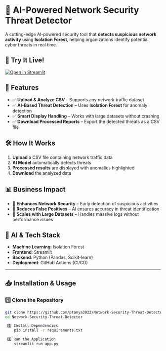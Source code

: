 # 🚀 AI-Powered Network Security Threat Detector  

A cutting-edge AI-powered security tool that **detects suspicious network activity** using **Isolation Forest**, helping organizations identify potential cyber threats in real time.  

## 🚀 Try It Live!    
[![Open in Streamlit](https://img.shields.io/badge/🚀_Live_Demo-FF4B4B?style=for-the-badge&logo=streamlit&logoColor=white)](https://network-security-threat-detector-qzkguywewg797fpzuptudl.streamlit.app/)  
 

## 📌 Features  
- ✅ **Upload & Analyze CSV** – Supports any network traffic dataset  
- ✅ **AI-Based Threat Detection** – Uses **Isolation Forest** for anomaly detection  
- ✅ **Smart Display Handling** – Works with large datasets without crashing  
- ✅ **Download Processed Reports** – Export the detected threats as a CSV file  

## 🛠️ How It Works  
1. **Upload** a CSV file containing network traffic data  
2. **AI Model** automatically detects threats  
3. **Processed results** are displayed with anomalies highlighted  
4. **Download** the analyzed data  

## 📊 Business Impact  
- 🔹 **Enhances Network Security** – Early detection of suspicious activities  
- 🔹 **Reduces False Positives** – AI ensures accuracy in threat identification  
- 🔹 **Scales with Large Datasets** – Handles massive logs without performance issues  

## 🧠 AI & Tech Stack  
- **Machine Learning**: Isolation Forest  
- **Frontend**: Streamlit  
- **Backend**: Python (Pandas, Scikit-learn)  
- **Deployment**: GitHub Actions (CI/CD)  

 ---

## 📥 Installation & Usage  

### 1️⃣ Clone the Repository  
```bash
git clone https://github.com/ptanya3022/Network-Security-Threat-Detector.git
cd Network-Security-Threat-Detector

 2️⃣ Install Dependencies
    pip install -r requirements.txt

 3️⃣ Run the Application
    streamlit run app.py




